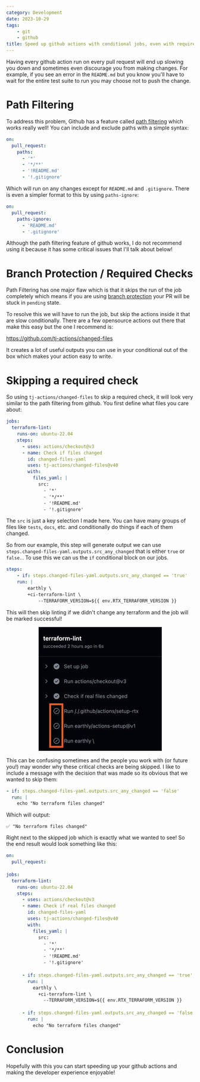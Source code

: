 ```yaml
---
category: Development
date: 2023-10-29
tags:
    - git
    - github
title: Speed up github actions with conditional jobs, even with required checks
---
```

Having every github action run on every pull request will end up slowing you
down and sometimes even discourage you from making changes.  For example, if you
see an error in the `README.md` but you know you'll have to wait for the entire
test suite to run you may choose not to push the change.

# Path Filtering
To address this problem, Github has a feature called [path filtering](https://docs.github.com/en/actions/using-workflows/workflow-syntax-for-github-actions#onpushpull_requestpull_request_targetpathspaths-ignore)
which works really well!  You can include and exclude paths with a simple syntax:

```yaml
on:
  pull_request:
    paths:
      - '*'
      - '*/**'
      - '!README.md'
      - '!.gitignore'
```

Which will run on any changes except for `README.md` and `.gitignore`.  There is
even a simpler format to this by using `paths-ignore`:

```yaml
on:
  pull_request:
    paths-ignore:
      - 'README.md'
      - '.gitignore'
```

Although the path filtering feature of github works, I do not recommend using
it because it has some critical issues that I'll talk about below!

# Branch Protection / Required Checks
Path Filtering has one major flaw which is that it skips the run of the job
completely which means if you are using [branch protection](https://docs.github.com/en/repositories/configuring-branches-and-merges-in-your-repository/managing-protected-branches/about-protected-branches)
your PR will be stuck in `pending` state.

To resolve this we will have to run the job, but skip the actions inside it that
are slow conditionally. There are a few opensource actions out there that make
this easy but the one I recommend is:

https://github.com/tj-actions/changed-files

It creates a lot of useful outputs you can use in your conditional out of the box
which makes your action easy to write.

# Skipping a required check
So using `tj-actions/changed-files` to skip a required check, it will look very
similar to the path filtering from github.  You first define what files you care
about:

```yaml
jobs:
  terraform-lint: 
    runs-on: ubuntu-22.04
    steps:
      - uses: actions/checkout@v3
      - name: Check if files changed
        id: changed-files-yaml
        uses: tj-actions/changed-files@v40
        with:
          files_yaml: |
            src:
              - '*'
              - '*/**'
              - '!README.md'
              - '!.gitignore'
```
The `src` is just a key selection I made here.  You can have many groups of
files like `tests`, `docs`, etc. and conditionally do things if each of them
changed.

So from our example, this step will generate output we can use `steps.changed-files-yaml.outputs.src_any_changed`
that is either `true` or `false.`. To use this we can us the `if` conditional
block on our jobs.

```yaml
steps:
    - if: steps.changed-files-yaml.outputs.src_any_changed == 'true'
    run: |
        earthly \
        +ci-terraform-lint \
            --TERRAFORM_VERSION=${{ env.RTX_TERRAFORM_VERSION }}
```

This will then skip linting if we didn't change any terraform and the job will
be marked successful!

<center>
<img src="/images/posts/github_skip_required_checks/skipped_checks.png" />
</center>

This can be confusing sometimes and the people you work with (or future you!)
may wonder why these critical checks are being skipped.   I like to include
a message with the decision that was made so its obvious that we wanted to skip
them:

```yaml
- if: steps.changed-files-yaml.outputs.src_any_changed == 'false'
  run: |
    echo "No terraform files changed"
```

Which will output:

```
✅ "No terraform files changed"
```

Right next to the skipped job which is exactly what we wanted to see! So the end
result would look something like this:

```yaml
on:
  pull_request:
    
jobs:
  terraform-lint: 
    runs-on: ubuntu-22.04
    steps:
      - uses: actions/checkout@v3
      - name: Check if real files changed
        id: changed-files-yaml
        uses: tj-actions/changed-files@v40
        with:
          files_yaml: |
            src:
              - '*'
              - '*/**'
              - '!README.md'
              - '!.gitignore'

      - if: steps.changed-files-yaml.outputs.src_any_changed == 'true'
        run: |
          earthly \
            +ci-terraform-lint \
              --TERRAFORM_VERSION=${{ env.RTX_TERRAFORM_VERSION }}

      - if: steps.changed-files-yaml.outputs.src_any_changed == 'false'
        run: |
          echo "No terraform files changed"
```

# Conclusion
Hopefully with this you can start speeding up your github actions and making the
developer experience enjoyable!
